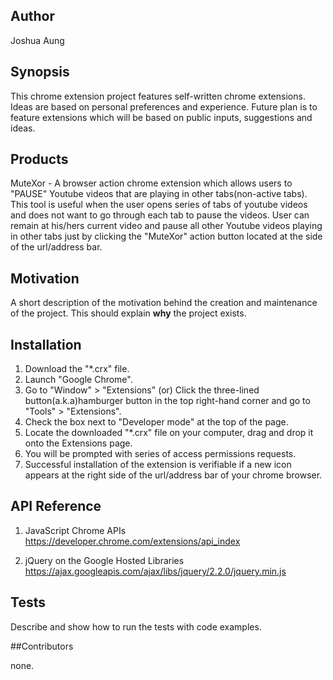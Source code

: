 ## Author

Joshua Aung

## Synopsis

This chrome extension project features self-written chrome extensions. Ideas are based on personal preferences and experience.
Future plan is to feature extensions which will be based on public inputs, suggestions and ideas.

## Products

MuteXor - A browser action chrome extension which allows users to "PAUSE" Youtube videos that are playing in other tabs(non-active tabs). This tool is useful when the user opens series of tabs of youtube videos and does not want to go through each tab to pause the videos. 
User can remain at his/hers current video and pause all other Youtube videos playing in other tabs just by clicking the "MuteXor" action button located at the side of the url/address bar.

## Motivation

A short description of the motivation behind the creation and maintenance of the project. This should explain **why** the project exists.

## Installation

1) Download the "*.crx" file.
2) Launch "Google Chrome".
3) Go to "Window" > "Extensions" (or) Click the three-lined button(a.k.a)hamburger button in the top right-hand corner and go to "Tools" > "Extensions".
4) Check the box next to "Developer mode" at the top of the page.
5) Locate the downloaded "*.crx" file on your computer, drag and drop it onto the Extensions page.
6) You will be prompted with series of access permissions requests.
7) Successful installation of the extension is verifiable if a new icon appears at the right side of the url/address bar of your chrome browser.

## API Reference

1) JavaScript Chrome APIs
https://developer.chrome.com/extensions/api_index

2) jQuery on the Google Hosted Libraries
https://ajax.googleapis.com/ajax/libs/jquery/2.2.0/jquery.min.js

## Tests

Describe and show how to run the tests with code examples.

##Contributors

none.

